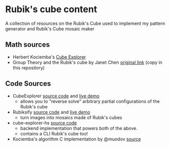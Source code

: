 # Rubik's cube content
A collection of resources on the Rubik's Cube used to implement my pattern generator and Rubik's Cube mosaic maker

## Math sources
- Herbert Kociemba's [Cube Explorer](https://kociemba.org/cube.htm)
- Group Theory and the Rubik's cube by Janet Chen [original link](https://people.math.harvard.edu/~jjchen/docs/Group%20Theory%20and%20the%20Rubik%27s%20Cube.pdf) (copy in this repository)

## Code Sources
- CubeExplorer [source code](https://github.com/motiwalam/rubiks-cube-editor) and [live demo](https://www.cs.toronto.edu/~motiwala/CubeExplorer/)
  + allows you to "reverse solve" arbitrary partial configurations of the Rubik's cube
- Rubiksify [source code](https://github.com/motiwalam/Rubiksify) and [live demo](https://www.cs.toronto.edu/~motiwala/rubiksify/)
  + turn images into mosaics made of Rubik's cubes
- cube-explorer-hs [source code](https://github.com/motiwalam/cube-explorer-hs)
  + backend implementation that powers both of the above.
  + contains a CLI Rubik's cube too!
- Kociemba's algorithm C implementation by @muodov [source](https://github.com/muodov/kociemba)
